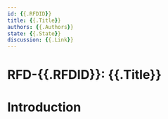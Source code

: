 ```yaml
---
id: {{.RFDID}}
title: {{.Title}}
authors: {{.Authors}}
state: {{.State}}
discussion: {{.Link}}
---
```


# RFD-{{.RFDID}}: {{.Title}}

# Introduction

